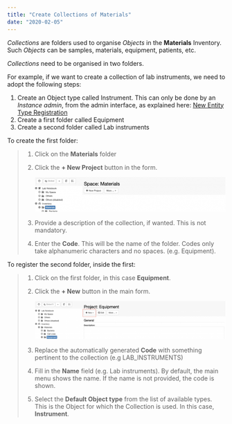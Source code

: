 ```yaml
---
title: "Create Collections of Materials"
date: "2020-02-05"
---
```


_Collections_ are folders used to organise _Objects_ in the **Materials** Inventory. Such _Objects_ can be samples, materials, equipment, patients, etc.

_Collections_ need to be organised in two folders.

For example, if we want to create a collection of lab instruments, we need to adopt the following steps:

1. Create an Object type called Instrument. This can only be done by an _Instance admin_, from the admin interface, as explained here: [New Entity Type Registration](https://openbis.ch/index.php/docs/admin-documentation-openbis-19-06-4/new-entity-type-registration/)
2. Create a first folder called Equipment
3. Create a second folder called Lab instruments

To create the first folder:

> 1. Click on the **Materials** folder
> 2. Click the **\+ New Project** button in the form.
>     
>     ![](images/Screenshot-2020-02-20-at-10.49.41-1024x187.png)
>     
> 3. Provide a description of the collection, if wanted. This is not mandatory.
> 4. Enter the **Code**. This will be the name of the folder. Codes only take alphanumeric characters and no spaces. (e.g. Equipment).

To register the second folder, inside the first:

> 1. Click on the first folder, in this case **Equipment**.
> 2. Click the **\+ New** button in the main form.
>     
>     ![](images/Screenshot-2020-02-20-at-11.20.56-1024x204.png)
> 3. Replace the automatically generated **Code** with something pertinent to the collection (e.g LAB\_INSTRUMENTS)
> 4. Fill in the **Name** field (e.g. Lab instruments). By default, the main menu shows the name. If the name is not provided, the code is shown.
> 5. Select the **Default Object type** from the list of available types. This is the Object for which the Collection is used. In this case, **Instrument**.

